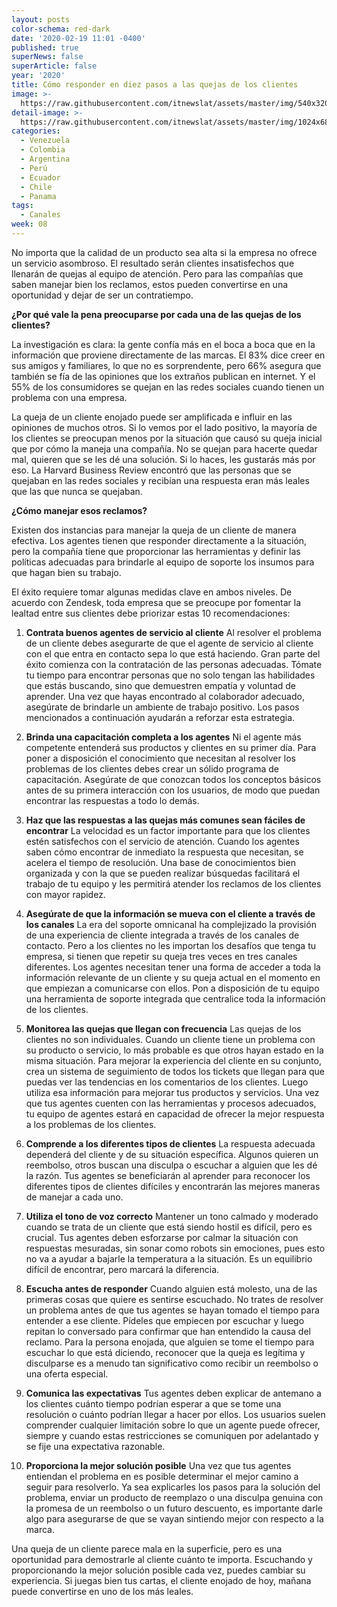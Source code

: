 ```yaml
---
layout: posts
color-schema: red-dark
date: '2020-02-19 11:01 -0400'
published: true
superNews: false
superArticle: false
year: '2020'
title: Cómo responder en diez pasos a las quejas de los clientes
image: >-
  https://raw.githubusercontent.com/itnewslat/assets/master/img/540x320/Clientes-Satisfechos-p.jpg
detail-image: >-
  https://raw.githubusercontent.com/itnewslat/assets/master/img/1024x680/Clientes-Satisfechos-g.jpg
categories:
  - Venezuela
  - Colombia
  - Argentina
  - Perú
  - Ecuador
  - Chile
  - Panama
tags:
  - Canales
week: 08
---
```

No importa que la calidad de un producto sea alta si la empresa no ofrece un servicio asombroso. El resultado serán clientes insatisfechos que llenarán de quejas al equipo de atención. Pero para las compañías que saben manejar bien los reclamos, estos pueden convertirse en una oportunidad y dejar de ser un contratiempo.

**¿Por qué vale la pena preocuparse por cada una de las quejas de los clientes?**

La investigación es clara: la gente confía más en el boca a boca que en la información que proviene directamente de las marcas. El 83% dice creer en sus amigos y familiares, lo que no es sorprendente, pero 66% asegura que también se fía de las opiniones que los extraños publican en internet. Y el 55% de los consumidores se quejan en las redes sociales cuando tienen un problema con una empresa.

La queja de un cliente enojado puede ser amplificada e influir en las opiniones de muchos otros. Si lo vemos por el lado positivo, la mayoría de los clientes se preocupan menos por la situación que causó su queja inicial que por cómo la maneja una compañía. No se quejan para hacerte quedar mal, quieren que se les dé una solución. Si lo haces, les gustarás más por eso. La Harvard Business Review encontró que las personas que se quejaban en las redes sociales y recibían una respuesta eran más leales que las que nunca se quejaban.

**¿Cómo manejar esos reclamos?**

Existen dos instancias para manejar la queja de un cliente de manera efectiva. Los agentes tienen que responder directamente a la situación, pero la compañía tiene que proporcionar las herramientas y definir las políticas adecuadas para brindarle al equipo de soporte los insumos para que hagan bien su trabajo. 

El éxito requiere tomar algunas medidas clave en ambos niveles. De acuerdo con Zendesk, toda empresa que se preocupe por fomentar la lealtad entre sus clientes debe priorizar estas 10 recomendaciones:

1. **Contrata buenos agentes de servicio al cliente**
Al resolver el problema de un cliente debes asegurarte de que el agente de servicio al cliente con el que entra en contacto sepa lo que está haciendo. Gran parte del éxito comienza con la contratación de las personas adecuadas.
Tómate tu tiempo para encontrar personas que no solo tengan las habilidades que estás buscando, sino que demuestren empatía y voluntad de aprender. Una vez que hayas encontrado al colaborador adecuado, asegúrate de brindarle un ambiente de trabajo positivo. Los pasos mencionados a continuación ayudarán a reforzar esta estrategia.

2. **Brinda una capacitación completa a los agentes**
Ni el agente más competente entenderá sus productos y clientes en su primer día. Para poner a disposición el conocimiento que necesitan al resolver los problemas de los clientes debes crear un sólido programa de capacitación. Asegúrate de que conozcan todos los conceptos básicos antes de su primera interacción con los usuarios, de modo que puedan encontrar las respuestas a todo lo demás.

3. **Haz que las respuestas a las quejas más comunes sean fáciles de encontrar**
La velocidad es un factor importante para que los clientes estén satisfechos con el servicio de atención. Cuando los agentes saben cómo encontrar de inmediato la respuesta que necesitan, se acelera el tiempo de resolución. Una base de conocimientos bien organizada y con la que se pueden realizar búsquedas facilitará el trabajo de tu equipo y les permitirá atender los reclamos de los clientes con mayor rapidez.

4. **Asegúrate de que la información se mueva con el cliente a través de los canales**
La era del soporte omnicanal ha complejizado la provisión de una experiencia de cliente integrada a través de los canales de contacto. Pero a los clientes no les importan los desafíos que tenga tu empresa, si tienen que repetir su queja tres veces en tres canales diferentes.
Los agentes necesitan tener una forma de acceder a toda la información relevante de un cliente y su queja actual en el momento en que empiezan a comunicarse con ellos. Pon a disposición de tu equipo una herramienta de soporte integrada que centralice toda la información de los clientes.

5. **Monitorea las quejas que llegan con frecuencia**
Las quejas de los clientes no son individuales. Cuando un cliente tiene un problema con su producto o servicio, lo más probable es que otros hayan estado en la misma situación. Para mejorar la experiencia del cliente en su conjunto, crea un sistema de seguimiento de todos los tickets que llegan para que puedas ver las tendencias en los comentarios de los clientes. Luego utiliza esa información para mejorar tus productos y servicios. 
Una vez que tus agentes cuenten con las herramientas y procesos adecuados, tu equipo de agentes estará en capacidad de ofrecer la mejor respuesta a los problemas de los clientes.

6. **Comprende a los diferentes tipos de clientes**
La respuesta adecuada dependerá del cliente y de su situación específica. Algunos quieren un reembolso, otros buscan una disculpa o escuchar a alguien que les dé la razón. Tus agentes se beneficiarán al aprender para reconocer los diferentes tipos de clientes difíciles y encontrarán las mejores maneras de manejar a cada uno.

7. **Utiliza el tono de voz correcto**
Mantener un tono calmado y moderado cuando se trata de un cliente que está siendo hostil es difícil, pero es crucial. Tus agentes deben esforzarse por calmar la situación con respuestas mesuradas, sin sonar como robots sin emociones, pues esto no va a ayudar a bajarle la temperatura a la situación. Es un equilibrio difícil de encontrar, pero marcará la diferencia.

8. **Escucha antes de responder**
Cuando alguien está molesto, una de las primeras cosas que quiere es sentirse escuchado. No trates de resolver un problema antes de que tus agentes se hayan tomado el tiempo para entender a ese cliente. Pídeles que empiecen por escuchar y luego repitan lo conversado para confirmar que han entendido la causa del reclamo. Para la persona enojada, que alguien se tome el tiempo para escuchar lo que está diciendo, reconocer que la queja es legítima y disculparse es a menudo tan significativo como recibir un reembolso o una oferta especial.

9. **Comunica las expectativas**
Tus agentes deben explicar de antemano a los clientes cuánto tiempo podrían esperar a que se tome una resolución o cuánto podrían llegar a hacer por ellos. Los usuarios suelen comprender cualquier limitación sobre lo que un agente puede ofrecer, siempre y cuando estas restricciones se comuniquen por adelantado y se fije una expectativa razonable.

10. **Proporciona la mejor solución posible**
Una vez que tus agentes entiendan el problema en es posible determinar el mejor camino a seguir para resolverlo. Ya sea explicarles los pasos para la solución del problema, enviar un producto de reemplazo o una disculpa genuina con la promesa de un reembolso o un futuro descuento, es importante darle algo para asegurarse de que se vayan sintiendo mejor con respecto a la marca.

Una queja de un cliente parece mala en la superficie, pero es una oportunidad para demostrarle al cliente cuánto te importa. Escuchando y proporcionando la mejor solución posible cada vez, puedes cambiar su experiencia. Si juegas bien tus cartas, el cliente enojado de hoy, mañana puede convertirse en uno de los más leales.

